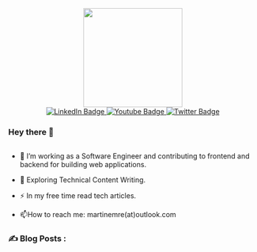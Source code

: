 <div id="header" align="center">
  <img src="https://media.giphy.com/media/bk8UGCysurqC2gmJ0o/giphy.gif" width="200"/>
</div>
<div id="badges"  align="center" >
  <a href="your-linkedin-URL">
    <img src="https://img.shields.io/badge/LinkedIn-blue?style=for-the-badge&logo=linkedin&logoColor=white" alt="LinkedIn Badge"/>
  </a>
  <a href="your-youtube-URL">
    <img src="https://img.shields.io/badge/YouTube-red?style=for-the-badge&logo=youtube&logoColor=white" alt="Youtube Badge"/>
  </a>
  <a href="your-twitter-URL">
    <img src="https://img.shields.io/badge/Twitter-blue?style=for-the-badge&logo=twitter&logoColor=white" alt="Twitter Badge"/>
  </a>   
</div>

### Hey there 👋 
<img src="https://komarev.com/ghpvc/?username=martin3mre&style=flat-square&color=blue" alt=""/>


- :telescope: I’m working as a Software Engineer and contributing to frontend and backend for building web applications.

- :seedling: Exploring Technical Content Writing.

- :zap: In my free time read tech articles.

- :mailbox:How to reach me: martinemre(at)outlook.com

 ### :writing_hand: Blog Posts :
<!-- BLOG-POST-LIST:START -->
<!-- BLOG-POST-LIST:END -->
